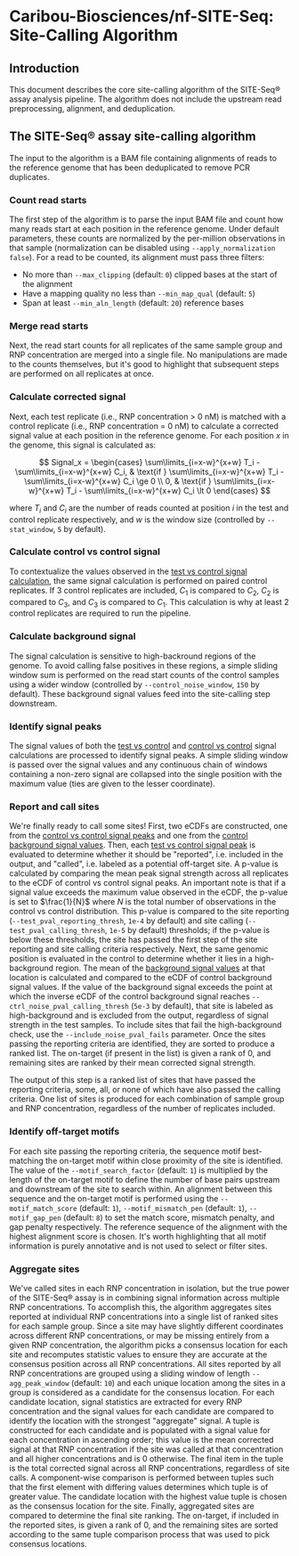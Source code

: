 # Caribou-Biosciences/nf-SITE-Seq: Site-Calling Algorithm

## Introduction

This document describes the core site-calling algorithm of the SITE-Seq® assay analysis pipeline. The algorithm does not include the upstream read preprocessing, alignment, and deduplication.

## The SITE-Seq® assay site-calling algorithm

The input to the algorithm is a BAM file containing alignments of reads to the reference genome that has been deduplicated to remove PCR duplicates.

### Count read starts

The first step of the algorithm is to parse the input BAM file and count how many reads start at each position in the reference genome. Under default parameters, these counts are normalized by the per-million observations in that sample (normalization can be disabled using `--apply_normalization false`). For a read to be counted, its alignment must pass three filters:

- No more than `--max_clipping` (default: `0`) clipped bases at the start of the alignment
- Have a mapping quality no less than `--min_map_qual` (default: `5`)
- Span at least `--min_aln_length` (default: `20`) reference bases

### Merge read starts

Next, the read start counts for all replicates of the same sample group and RNP concentration are merged into a single file. No manipulations are made to the counts themselves, but it's good to highlight that subsequent steps are performed on all replicates at once.

### Calculate corrected signal

Next, each test replicate (i.e., RNP concentration > 0 nM) is matched with a control replicate (i.e., RNP concentration = 0 nM) to calculate a corrected signal value at each position in the reference genome. For each position $x$ in the genome, this signal is calculated as:

$$
Signal_x =
\begin{cases}
  \sum\limits_{i=x-w}^{x+w} T_i - \sum\limits_{i=x-w}^{x+w} C_i, & \text{if } \sum\limits_{i=x-w}^{x+w} T_i - \sum\limits_{i=x-w}^{x+w} C_i \ge 0 \\
  0, & \text{if } \sum\limits_{i=x-w}^{x+w} T_i - \sum\limits_{i=x-w}^{x+w} C_i \lt 0
\end{cases}
$$

where $T_i$ and $C_i$ are the number of reads counted at position $i$ in the test and control replicate respectively, and $w$ is the window size (controlled by `--stat_window`, `5` by default).

### Calculate control vs control signal

To contextualize the values observed in the [test vs control signal calculation](#calculate-corrected-signal), the same signal calculation is performed on paired control replicates. If 3 control replicates are included, $C_1$ is compared to $C_2$, $C_2$ is compared to $C_3$, and $C_3$ is compared to $C_1$. This calculation is why at least 2 control replicates are required to run the pipeline.

### Calculate background signal

The signal calculation is sensitive to high-backround regions of the genome. To avoid calling false positives in these regions, a simple sliding window sum is performed on the read start counts of the control samples using a wider window (controlled by `--control_noise_window`, `150` by default). These background signal values feed into the site-calling step downstream.

### Identify signal peaks

The signal values of both the [test vs control](#calculate-corrected-signal) and [control vs control](#calculate-control-vs-control-signal) signal calculations are processed to identify signal peaks. A simple sliding window is passed over the signal values and any continuous chain of windows containing a non-zero signal are collapsed into the single position with the maximum value (ties are given to the lesser coordinate).

### Report and call sites

We're finally ready to call some sites! First, two eCDFs are constructed, one from the [control vs control signal peaks](#calculate-control-vs-control-signal) and one from the [control background signal values](#calculate-background-signal). Then, each [test vs control signal peak](#calculate-corrected-signal) is evaluated to determine whether it should be "reported", i.e. included in the output, and "called", i.e. labeled as a potential off-target site. A p-value is calculated by comparing the mean peak signal strength across all replicates to the eCDF of control vs control signal peaks. An important note is that if a signal value exceeds the maximum value observed in the eCDF, the p-value is set to $\frac{1}{N}$ where $N$ is the total number of observations in the control vs control distribution. This p-value is compared to the site reporting (`--test_pval_reporting_thresh`, `1e-4` by default) and site calling (`--test_pval_calling_thresh`, `1e-5` by default) thresholds; if the p-value is below these thresholds, the site has passed the first step of the site reporting and site calling criteria respectively. Next, the same genomic position is evaluated in the control to determine whether it lies in a high-background region. The mean of the [background signal values](#calculate-background-signal) at that location is calculated and compared to the eCDF of control background signal values. If the value of the background signal exceeds the point at which the inverse eCDF of the control background signal reaches `--ctrl_noise_pval_calling_thresh` (`5e-3` by default), that site is labeled as high-background and is excluded from the output, regardless of signal strength in the test samples. To include sites that fail the high-background check, use the `--include_noise_pval_fails` parameter. Once the sites passing the reporting criteria are identified, they are sorted to produce a ranked list. The on-target (if present in the list) is given a rank of 0, and remaining sites are ranked by their mean corrected signal strength.

The output of this step is a ranked list of sites that have passed the reporting criteria, some, all, or none of which have also passed the calling criteria. One list of sites is produced for each combination of sample group and RNP concentration, regardless of the number of replicates included.

### Identify off-target motifs

For each site passing the reporting criteria, the sequence motif best-matching the on-target motif within close proximity of the site is identified. The value of the `--motif_search_factor` (default: `1`) is multiplied by the length of the on-target motif to define the number of base pairs upstream and downstream of the site to search within. An alignment between this sequence and the on-target motif is performed using the `--motif_match_score` (default: `1`), `--motif_mismatch_pen` (default: `1`), `--motif_gap_pen` (default: `8`) to set the match score, mismatch penalty, and gap penalty respectively. The reference sequence of the alignment with the highest alignment score is chosen. It's worth highlighting that all motif information is purely annotative and is not used to select or filter sites.

### Aggregate sites

We've called sites in each RNP concentration in isolation, but the true power of the SITE-Seq® assay is in combining signal information across multiple RNP concentrations. To accomplish this, the algorithm aggregates sites reported at individual RNP concentrations into a single list of ranked sites for each sample group. Since a site may have slightly different coordinates across different RNP concentrations, or may be missing entirely from a given RNP concentration, the algorithm picks a consensus location for each site and recomputes statistic values to ensure they are accurate at the consensus position across all RNP concentrations. All sites reported by all RNP concentrations are grouped using a sliding window of length `--agg_peak_window` (default: `10`) and each unique location among the sites in a group is considered as a candidate for the consensus location. For each candidate location, signal statistics are extracted for every RNP concentration and the signal values for each candidate are compared to identify the location with the strongest "aggregate" signal. A tuple is constructed for each candidate and is populated with a signal value for each concentration in ascending order; this value is the mean corrected signal at that RNP concentration if the site was called at that concentration and all higher concentrations and is 0 otherwise. The final item in the tuple is the total corrected signal across all RNP concentrations, regardless of site calls. A component-wise comparison is performed between tuples such that the first element with differing values determines which tuple is of greater value. The candidate location with the highest value tuple is chosen as the consensus location for the site. Finally, aggregated sites are compared to determine the final site ranking. The on-target, if included in the reported sites, is given a rank of 0, and the remaining sites are sorted according to the same tuple comparison process that was used to pick consensus locations.
